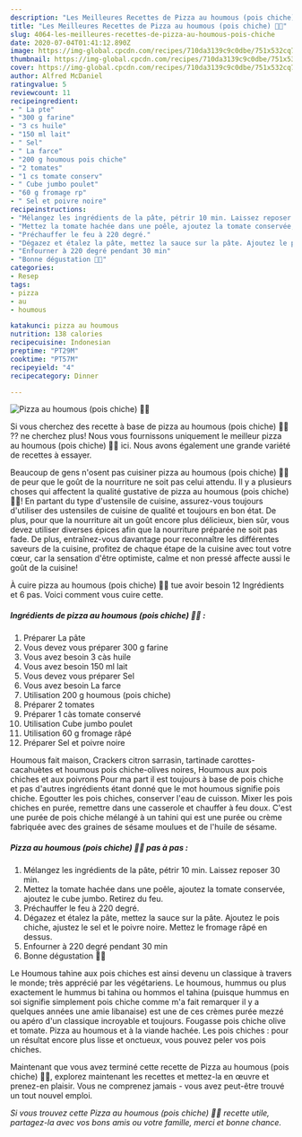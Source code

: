 ```yaml
---
description: "Les Meilleures Recettes de Pizza au houmous (pois chiche) 🍕🆒"
title: "Les Meilleures Recettes de Pizza au houmous (pois chiche) 🍕🆒"
slug: 4064-les-meilleures-recettes-de-pizza-au-houmous-pois-chiche
date: 2020-07-04T01:41:12.890Z
image: https://img-global.cpcdn.com/recipes/710da3139c9c0dbe/751x532cq70/pizza-au-houmous-pois-chiche-🍕🆒-photo-principale-de-la-recette.jpg
thumbnail: https://img-global.cpcdn.com/recipes/710da3139c9c0dbe/751x532cq70/pizza-au-houmous-pois-chiche-🍕🆒-photo-principale-de-la-recette.jpg
cover: https://img-global.cpcdn.com/recipes/710da3139c9c0dbe/751x532cq70/pizza-au-houmous-pois-chiche-🍕🆒-photo-principale-de-la-recette.jpg
author: Alfred McDaniel
ratingvalue: 5
reviewcount: 11
recipeingredient:
- " La pte"
- "300 g farine"
- "3 cs huile"
- "150 ml lait"
- " Sel"
- " La farce"
- "200 g houmous pois chiche"
- "2 tomates"
- "1 cs tomate conserv"
- " Cube jumbo poulet"
- "60 g fromage rp"
- " Sel et poivre noire"
recipeinstructions:
- "Mélangez les ingrédients de la pâte, pétrir 10 min. Laissez reposer 30 min."
- "Mettez la tomate hachée dans une poêle, ajoutez la tomate conservée, ajoutez le cube jumbo. Retirez du feu."
- "Préchauffer le feu à 220 degré."
- "Dégazez et étalez la pâte, mettez la sauce sur la pâte. Ajoutez le pois chiche, ajustez le sel et le poivre noire. Mettez le fromage râpé en dessus."
- "Enfourner à 220 degré pendant 30 min"
- "Bonne dégustation 🍕😍"
categories:
- Resep
tags:
- pizza
- au
- houmous

katakunci: pizza au houmous 
nutrition: 138 calories
recipecuisine: Indonesian
preptime: "PT29M"
cooktime: "PT57M"
recipeyield: "4"
recipecategory: Dinner

---
```



![Pizza au houmous (pois chiche) 🍕🆒](https://img-global.cpcdn.com/recipes/710da3139c9c0dbe/751x532cq70/pizza-au-houmous-pois-chiche-🍕🆒-photo-principale-de-la-recette.jpg)

Si vous cherchez des recette à base de pizza au houmous (pois chiche) 🍕🆒 ?? ne cherchez plus! Nous vous fournissons uniquement le meilleur pizza au houmous (pois chiche) 🍕🆒 ici. Nous avons également une grande variété de recettes à essayer.

Beaucoup de gens n'osent pas cuisiner pizza au houmous (pois chiche) 🍕🆒 de peur que le goût de la nourriture ne soit pas celui attendu. Il y a plusieurs choses qui affectent la qualité gustative de pizza au houmous (pois chiche) 🍕🆒! En partant du type d'ustensile de cuisine, assurez-vous toujours d'utiliser des ustensiles de cuisine de qualité et toujours en bon état. De plus, pour que la nourriture ait un goût encore plus délicieux, bien sûr, vous devez utiliser diverses épices afin que la nourriture préparée ne soit pas fade. De plus, entraînez-vous davantage pour reconnaître les différentes saveurs de la cuisine, profitez de chaque étape de la cuisine avec tout votre cœur, car la sensation d'être optimiste, calme et non pressé affecte aussi le goût de la cuisine!

<!--inarticleads1-->

À cuire pizza au houmous (pois chiche) 🍕🆒 tue avoir besoin 12 Ingrédients et 6 pas. Voici comment vous cuire cette.

##### Ingrédients de pizza au houmous (pois chiche) 🍕🆒 :

1. Préparer  La pâte
1. Vous devez vous préparer 300 g farine
1. Vous avez besoin 3 càs huile
1. Vous avez besoin 150 ml lait
1. Vous devez vous préparer  Sel
1. Vous avez besoin  La farce
1. Utilisation 200 g houmous (pois chiche)
1. Préparer 2 tomates
1. Préparer 1 càs tomate conservé
1. Utilisation  Cube jumbo poulet
1. Utilisation 60 g fromage râpé
1. Préparer  Sel et poivre noire


Houmous fait maison, Crackers citron sarrasin, tartinade carottes-cacahuètes et houmous pois chiche-olives noires, Houmous aux pois chiches et aux poivrons Pour ma part il est toujours à base de pois chiche et pas d&#39;autres ingrédients étant donné que le mot houmous signifie pois chiche. Egoutter les pois chiches, conserver l&#39;eau de cuisson. Mixer les pois chiches en purée, remettre dans une casserole et chauffer à feu doux. C&#39;est une purée de pois chiche mélangé à un tahini qui est une purée ou crème fabriquée avec des graines de sésame moulues et de l&#39;huile de sésame. 

<!--inarticleads2-->

##### Pizza au houmous (pois chiche) 🍕🆒 pas à pas :

1. Mélangez les ingrédients de la pâte, pétrir 10 min. Laissez reposer 30 min.
1. Mettez la tomate hachée dans une poêle, ajoutez la tomate conservée, ajoutez le cube jumbo. Retirez du feu.
1. Préchauffer le feu à 220 degré.
1. Dégazez et étalez la pâte, mettez la sauce sur la pâte. Ajoutez le pois chiche, ajustez le sel et le poivre noire. Mettez le fromage râpé en dessus.
1. Enfourner à 220 degré pendant 30 min
1. Bonne dégustation 🍕😍


Le Houmous tahine aux pois chiches est ainsi devenu un classique à travers le monde; très apprécié par les végétariens. Le houmous, hummus ou plus exactement le hummus bi tahina ou hommos el tahina (puisque hummus en soi signifie simplement pois chiche comme m&#39;a fait remarquer il y a quelques années une amie libanaise) est une de ces crèmes purée mezzé ou apéro d&#39;un classique incroyable et toujours. Fougasse pois chiche olive et tomate. Pizza au houmous et à la viande hachée. Les pois chiches : pour un résultat encore plus lisse et onctueux, vous pouvez peler vos pois chiches. 

<!--inarticleads1-->

<p>
Maintenant que vous avez terminé cette recette de Pizza au houmous (pois chiche) 🍕🆒, explorez maintenant les recettes et mettez-la en œuvre et prenez-en plaisir. Vous ne comprenez jamais - vous avez peut-être trouvé un tout nouvel emploi.
</p>

<p>
<i>Si vous trouvez cette Pizza au houmous (pois chiche) 🍕🆒 recette utile, partagez-la avec vos bons amis ou votre famille, merci et bonne chance.</i>
</p>
